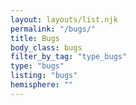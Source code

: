 ```yaml
---
layout: layouts/list.njk
permalink: "/bugs/"
title: Bugs
body_class: bugs
filter_by_tag: "type_bugs"
type: "bugs"
listing: "bugs"
hemisphere: ""
---
```

